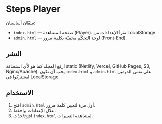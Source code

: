 
# Steps Player 

ملفّان أساسيان:
- `index.html` — صفحة المشاهدة (Player). تقرأ الإعدادات من LocalStorage.
- `admin.html` — لوحة التحكّم محميّة بكلمة مرور (Front-End).

## النشر
ارفع المجلد كما هو لأي استضافة static (Netlify, Vercel, GitHub Pages, S3, Nginx/Apache).
يجب أن تكون `index.html` و `admin.html` على نفس الدومين ليشتركوا في LocalStorage.

## الاستخدام
1) افتح `admin.html` أول مرة لتعيين كلمة مرور.
2) عدّل الإعدادات واحفظ.
3) افتح/حدّث `index.html` لمشاهدة التغييرات.

